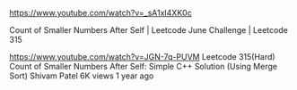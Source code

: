 https://www.youtube.com/watch?v=_sA1xI4XK0c

Count of Smaller Numbers After Self | Leetcode June Challenge | Leetcode 315


https://www.youtube.com/watch?v=JGN-7q-PUVM
Leetcode 315(Hard) Count of Smaller Numbers After Self: Simple C++ Solution (Using Merge Sort)
Shivam Patel
6K views
1 year ago